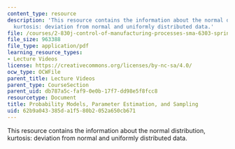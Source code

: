 ```yaml
---
content_type: resource
description: 'This resource contains the information about the normal distribution,
  kurtosis: deviation from normal and uniformly distributed data.'
file: /courses/2-830j-control-of-manufacturing-processes-sma-6303-spring-2008/62b9a043385da1f580b2052a650cb671_lecture5.pdf
file_size: 963388
file_type: application/pdf
learning_resource_types:
- Lecture Videos
license: https://creativecommons.org/licenses/by-nc-sa/4.0/
ocw_type: OCWFile
parent_title: Lecture Videos
parent_type: CourseSection
parent_uid: db787a5c-faf9-0e0b-17f7-dd98e5f8fcc8
resourcetype: Document
title: Probability Models, Parameter Estimation, and Sampling
uid: 62b9a043-385d-a1f5-80b2-052a650cb671
---
```

This resource contains the information about the normal distribution, kurtosis: deviation from normal and uniformly distributed data.